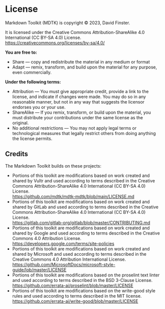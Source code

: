 # License

Markdown Toolkit (MDTK) is copyright &copy; 2023, David Finster.

It is licensed under the Creative Commons Attribution-ShareAlike 4.0 International (CC BY-SA 4.0) License.  
<https://creativecommons.org/licenses/by-sa/4.0/>

**You are free to:**

* Share — copy and redistribute the material in any medium or format
* Adapt — remix, transform, and build upon the material for any purpose, even commercially.

**Under the following terms:**

* Attribution — You must give appropriate credit, provide a link to the license, and indicate if changes were made. You may do so in any reasonable manner, but not in any way that suggests the licensor endorses you or your use.
* ShareAlike — If you remix, transform, or build upon the material, you must distribute your contributions under the same license as the original.
* No additional restrictions — You may not apply legal terms or technological measures that legally restrict others from doing anything the license permits.

## Credits

The Markdown Toolkit builds on these projects:

* Portions of this toolkit are modifications based on work created and shared by Vultr and used according to terms described in the Creative Commons Attribution-ShareAlike 4.0 International (CC BY-SA 4.0) License.  
<https://github.com/mdtk/mdtk-mdtk/blob/main/LICENSE.md>
* Portions of this toolkit are modifications based on work created and shared by GitLab and used according to terms described in the Creative Commons Attribution-ShareAlike 4.0 International (CC BY-SA 4.0) License.  
<https://gitlab.com/gitlab-org/gitlab/blob/master/CONTRIBUTING.md>
* Portions of this toolkit are modifications based on work created and shared by Google and used according to terms described in the Creative Commons 4.0 Attribution License.  
<https://developers.google.com/terms/site-policies>
* Portions of this toolkit are modifications based on work created and shared by Microsoft and used according to terms described in the Creative Commons 4.0 Attribution International License.  
<https://github.com/MicrosoftDocs/microsoft-style-guide/lob/master/LICENSE>
* Portions of this toolkit are modifications based on the proselint text linter and used according to terms described in the BSD 3-Clause License.  
<https://github.com/errata-ai/proselint/blob/master/LICENSE>
* Portions of this toolkit are modifications based on the write-good style rules and used according to terms described in the MIT license.  
<https://github.com/errata-ai/write-good/blob/master/LICENSE>

